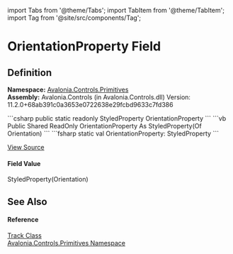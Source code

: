 import Tabs from '@theme/Tabs'; 
import TabItem from '@theme/TabItem'; 
import Tag from '@site/src/components/Tag'; 

# OrientationProperty Field




## Definition
**Namespace:** <a href="N_Avalonia_Controls_Primitives">Avalonia.Controls.Primitives</a>  
**Assembly:** Avalonia.Controls (in Avalonia.Controls.dll) Version: 11.2.0+68ab391c0a3653e0722638e29fcbd9633c7fd386

<Tabs groupId="api-code-preview">
<TabItem value="csharp" label="C#">
```csharp
public static readonly StyledProperty<Orientation> OrientationProperty
```
</TabItem>
<TabItem value="vb" label="VB">
```vb
Public Shared ReadOnly OrientationProperty As StyledProperty(Of Orientation)
```
</TabItem>
<TabItem value="fsharp" label="F#">
```fsharp
static val OrientationProperty: StyledProperty<Orientation>
```
</TabItem>
</Tabs>



<a href="https://github.com/AvaloniaUI/Avalonia/tree/master/srcAvalonia.Controls/Primitives/Track.cs" title="View the source code">View Source</a>



#### Field Value
StyledProperty(Orientation)

## See Also


#### Reference
<a href="T_Avalonia_Controls_Primitives_Track">Track Class</a>  
<a href="N_Avalonia_Controls_Primitives">Avalonia.Controls.Primitives Namespace</a>  

